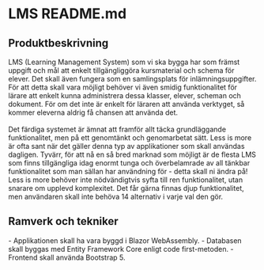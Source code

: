 <h1>LMS README.md</h1>
<h2>Produktbeskrivning</h2>
LMS (Learning Management System) som vi ska bygga har som främst uppgift och mål att enkelt tillgängliggöra kursmaterial och schema för elever. 
Det skall även fungera som en samlingsplats för inlämningsuppgifter. 
För att detta skall vara möjligt behöver vi även smidig funktionalitet för lärare att enkelt kunna administrera dessa klasser, elever, scheman och dokument. 
För om det inte är enkelt för läraren att använda verktyget, så kommer eleverna aldrig få chansen att använda det.<br><br>
Det färdiga systemet är ämnat att framför allt täcka grundläggande funktionalitet, men på ett genomtänkt och genomarbetat sätt. Less is more är ofta sant när det gäller denna typ av applikationer som skall användas dagligen. Tyvärr, för att nå en så bred marknad som möjligt är de flesta LMS som finns tillgängliga idag enormt tunga och överbelamrade av all tänkbar funktionalitet som man sällan har användning för - detta skall ni ändra på! Less is more behöver inte nödvändigtvis syfta till ren funktionalitet, utan snarare om upplevd komplexitet. Det får gärna finnas djup funktionalitet, men användaren skall inte behöva 14 alternativ i varje val den gör.
<h2>Ramverk och tekniker</h2>
- Applikationen skall ha vara byggd i Blazor WebAssembly. 
- Databasen skall byggas med Entity Framework Core enligt code first-metoden. 
- Frontend skall använda Bootstrap 5.
